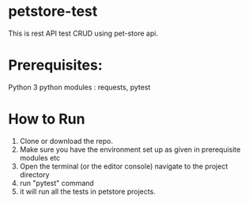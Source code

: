 # petstore-test
This is rest API test CRUD using pet-store api.

# Prerequisites:
Python 3
python modules : requests, pytest

# How to Run 

1. Clone or download the repo.
2. Make sure you have the environment set up as given in prerequisite modules etc
3. Open the terminal (or the editor console) navigate to the  project directory 
4. run "pytest" command
5. it will run all the tests in petstore projects. 

